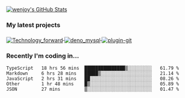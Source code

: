 
<a href="https://github.com/wenjoy">
  <img src="https://github-readme-stats.vercel.app/api?username=wenjoy&show_icons=true&title_color=fff&icon_color=79ff97&text_color=9f9f9f&bg_color=151515" alt="wenjoy's GitHub Stats" />
</a>

### My latest projects

<a href="https://github.com/wenjoy/codestats-profile-readme">
  <img align="middle" src="https://github-readme-stats.vercel.app/api/pin/?username=wenjoy&repo=Technology-forward&title_color=fff&icon_color=79ff97&text_color=9f9f9f&bg_color=151515" alt="Technology_forward" />
</a>
<a href="https://github.com/wenjoy/Geometry-Dash-Menu-Music-Randomizer">
  <img align="middle" src="https://github-readme-stats.vercel.app/api/pin/?username=wenjoy&repo=deno_mysql&title_color=fff&icon_color=79ff97&text_color=9f9f9f&bg_color=151515" alt="deno_mysql" />
</a>
<a href="https://github.com/wenjoy/Geometry-Dash-Menu-Music-Randomizer">
  <img align="middle" src="https://github-readme-stats.vercel.app/api/pin/?username=wenjoy&repo=plugin-git&title_color=fff&icon_color=79ff97&text_color=9f9f9f&bg_color=151515" alt="plugin-git" />
</a>

### Recently I'm coding in...

<!-- <a href="https://codestats.net/users/wenjoy">
  <img src='https://codestats-readme.wenjoy.cn/history-graph/wenjoy?width=850&height=300&timezone=08:00&history_days=21&max_languages=9&language_colors=["3e4053","f15854","5da5da","faa43a","60bd68","f17cb0","b2912f","decf3f","b276b2","808080"]' alt="wenjoy's Code::Stats history graph" />
</a> -->

<!--START_SECTION:waka-->
```text
TypeScript   18 hrs 56 mins  ███████████████▒░░░░░░░░░   61.79 % 
Markdown     6 hrs 28 mins   █████▒░░░░░░░░░░░░░░░░░░░   21.14 % 
JavaScript   2 hrs 31 mins   ██░░░░░░░░░░░░░░░░░░░░░░░   08.26 % 
Other        1 hr 48 mins    █▒░░░░░░░░░░░░░░░░░░░░░░░   05.89 % 
JSON         27 mins         ▒░░░░░░░░░░░░░░░░░░░░░░░░   01.47 % 
```
<!--END_SECTION:waka-->